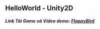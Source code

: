 ## HelloWorld - Unity2D

##### **Link Tải Game và Video demo:** [FlappyBird](https://drive.google.com/drive/u/3/folders/1gXMchwn43Fsq2s4E3bnuXlaYGk6rhafB)